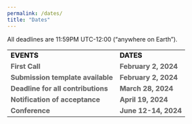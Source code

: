 ```yaml
---
permalink: /dates/
title: "Dates"
---
```

<html>
<head>
<meta name="viewport" content="width=device-width, initial-scale=1">
<style>

th, td {
  text-align: left;
  padding: 10px;
  font-family: 'Akaya Telivigala';
}

h1, h2, h3, h4, h5, h6 {
  font-family: 'Akaya Telivigala';
}
body {
    font-family: 'Akaya Telivigala';
}

</style>
</head>
<body>

<p>All deadlines are 11:59PM UTC-12:00 (“anywhere on Earth”).</p>

<table>
  <tr>
    <td style="text-shadow: 0.1px 0.1px"><b>EVENTS</b></td>
    <td style="text-shadow: 0.1px 0.1px"><b>DATES</b></td>
  </tr>
  <tr>
     <td style="color: #6b6b6b; text-shadow: 0.1px 0.1px"><b>First Call</b></td>
     <td style="color: #6b6b6b; text-shadow: 0.1px 0.1px"><b>February 2, 2024</b></td>
  </tr>
  <tr>
    <td style="color: #6b6b6b; text-shadow: 0.1px 0.1px"><b>Submission template available</b></td>
    <td style="color: #6b6b6b; text-shadow: 0.1px 0.1px"><b>February 2, 2024</b></td>
  </tr>
  <tr>
    <td style="color: #6b6b6b; text-shadow: 0.1px 0.1px"><b>Deadline for all contributions</b></td>
    <td style="color: #6b6b6b; text-shadow: 0.1px 0.1px"><b>March 28, 2024</b></td>
  </tr>
  <tr>
    <td style="color: #6b6b6b;  text-shadow: 0.1px 0.1px"><b>Notification of acceptance</b></td>
    <td style="color: #6b6b6b;  text-shadow: 0.1px 0.1px"><b>April 19, 2024</b></td>
  </tr>
  <tr>
    <td style="color: #6b6b6b; text-shadow: 0.1px 0.1px"><b>Conference</b></td>
    <td style="color: #6b6b6b; text-shadow: 0.1px 0.1px"><b>June 12-14, 2024</b></td>
  </tr>
</table>

</body>
</html>
